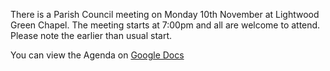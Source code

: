 <!--
.. title: Parish Council Meeting Monday, November 10th 2014.
.. slug: 2014-11-07-parish-council-meeting
.. date: 2014-11-07 13:49:30 UTC
.. tags: parishcouncil
.. category:
.. link:
.. description:
.. type: text
-->
There is a Parish Council meeting on Monday 10th November at Lightwood
Green Chapel. The meeting starts at 7:00pm and all are welcome to
attend. Please note the earlier than usual start.

You can view the Agenda on [Google Docs](https://drive.google.com/a/wilkesley.com/folderview?id=0B2XEOILWjIK3RWpIelJuQ1VNVEU&usp=sharing&tid=0B2XEOILWjIK3RkE1aDdWSXJBTk0)
